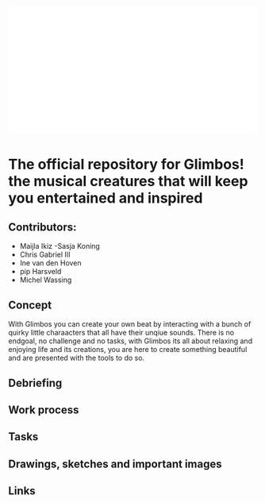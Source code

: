 ![logo](https://raw.githubusercontent.com/noyamirai/glimbos/091175ab0b06867e85947f07c822f7f43ccf6f80/public/images/logo_white.svg)

# The official repository for Glimbos! the musical creatures that will keep you entertained and inspired

## Contributors:
- Maijla Ikiz
-Sasja Koning
- Chris Gabriel III
- Ine van den Hoven
- pip Harsveld
- Michel Wassing

## Concept
With Glimbos you can create your own beat by interacting with a bunch of quirky little charaacters that all have their unqiue sounds.
There is no endgoal, no challenge and no tasks, with Glimbos its all about relaxing and enjoying life and its creations, you are here to create something beautiful and are presented with the tools to do so.


## Debriefing

## Work process

## Tasks 

## Drawings, sketches and important images

## Links


